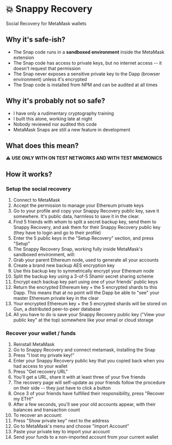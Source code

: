 # 💥 Snappy Recovery

Social Recovery for MetaMask wallets

## Why it's safe-ish?
* The Snap code runs in a **sandboxed environment** inside the MetaMask extension
* The Snap code has access to private keys, but no internet access -- it doesn't request that permission
* The Snap never exposes a sensitive private key to the Dapp (browser environment) unless it's encrypted
* The Snap code is installed from NPM and can be audited at all times

## Why it's probably not so safe?
* I have only a rudimentary cryptography training
* I built this alone, working late at night
* Nobody reviewed nor audited this code
* MetaMask Snaps are still a new feature in development

## What does this mean?
⚠️ **USE ONLY WITH ON TEST NETWORKS AND WITH TEST MNEMONICS**

## How it works?

### Setup the social recovery
1. Connect to MetaMask
1. Accept the permission to manage your Ethereum private keys
1. Go to your profile and copy your Snappy Recovery public key, save it somewhere. It's public data, harmless to save it in the clear.
1. Find 5 friends with whom to split a secret backup key, send them to Snappy Recovery, and ask them for their Snappy Recovery public key (they have to login and go to their profile)
1. Enter the 5 public keys in the "Setup Recovery" section, and press "Setup"
1. The Snappy Recovery Snap, working fully inside MetaMask's sandboxed environment, will:
  1. Grab your parent Ethereum node, used to generate all your accounts
  1. Create a brand new backup AES encryption key
  1. Use this backup key to symmetrically encrypt your Ethereum node
  1. Split the backup key using a 3-of-5 Shamir secret sharing scheme
  1. Encrypt each backup key part using one of your friends' public keys
  1. Return the encrypted Ethereum key + the 5 encrypted shards to this Dapp. This means that at no point will the Dapp be able to "see" your master Ethereum private key in the clear
1. Your encrypted Ethereum key + the 5 encrypted shards will be stored on Gun, a distributed peer-to-peer database
1. All you have to do is save your Snappy Recovery public key ("View your public key" at the top) somewhere like your email or cloud storage

### Recover your wallet / funds
1. Reinstall MetaMask
1. Go to Snappy Recovery and connect metamask, installing the Snap
1. Press "I lost my private key!"
1. Enter your Snappy Recovery public key that you copied back when you had access to your wallet
1. Press "Get recovery URL"
1. You'll get a URL, share it with at least three of your five friends
1. The recovery page will self-update as your friends follow the procedure on their side -- they just have to click a button
1. Once 3 of your friends have fulfilled their responsibility, press "Recover my ETH!"
1. After a few seconds, you'll see your old accounts appear, with their balances and transaction count
1. To recover an account:
  1. Press "Show private key" next to the address
  1. Go to MetaMask's menu and choose "Import Account"
  1. Paste your private key to import your account
  1. Send your funds to a non-imported account from your current wallet